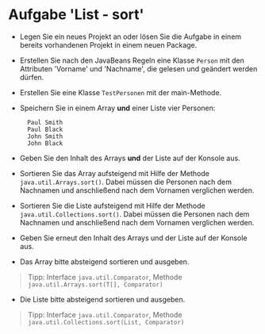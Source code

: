 # Aufgabe 'List - sort'

- Legen Sie ein neues Projekt an oder lösen Sie die Aufgabe in einem bereits vorhandenen Projekt in einem neuen Package.


- Erstellen Sie nach den JavaBeans Regeln eine Klasse `Person` mit den Attributen 'Vorname' und 'Nachname', die gelesen und geändert werden dürfen. 


- Erstellen Sie eine Klasse `TestPersonen` mit der main-Methode.


- Speichern Sie in einem Array __und__ einer Liste vier Personen:

		Paul Smith
		Paul Black
		John Smith
		John Black

- Geben Sie den Inhalt des Arrays __und__ der Liste auf der Konsole aus.


- Sortieren Sie das Array aufsteigend mit Hilfe der Methode `java.util.Arrays.sort()`. Dabei müssen die Personen nach dem Nachnamen und anschließend nach dem Vornamen verglichen werden.


- Sortieren Sie die Liste aufsteigend mit Hilfe der Methode `java.util.Collections.sort()`. Dabei müssen die Personen nach dem Nachnamen und anschließend nach dem Vornamen verglichen werden.


- Geben Sie erneut den Inhalt des Arrays und der Liste auf der Konsole aus.


- Das Array bitte absteigend sortieren und ausgeben.

> Tipp: Interface `java.util.Comparator`, Methode `java.util.Arrays.sort(T[], Comparator)`


- Die Liste bitte absteigend sortieren und ausgeben.

> Tipp: Interface `java.util.Comparator`, Methode `java.util.Collections.sort(List, Comparator)`
